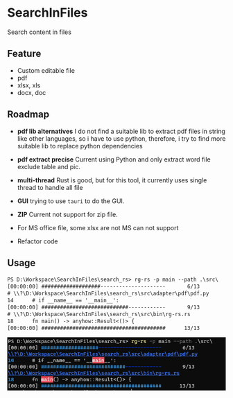# SearchInFiles

Search content in files

## Feature

- Custom editable file
- pdf
- xlsx, xls
- docx, doc

## Roadmap

- **pdf lib alternatives** I do not find a suitable lib to extract pdf files in string like other languages, so i have to use python,
  therefore, i try to find more suitable lib to replace python dependencies
- **pdf extract precise** Current using Python and only extract word file exclude table and pic.

- **multi-thread** Rust is good, but for this tool, it currently uses single thread to handle all file

- **GUI** trying to use `tauri` to do the GUI.

- **ZIP** Current not support for zip file.

- For MS office file, some xlsx are not MS can not support

- Refactor code

## Usage

```shell
PS D:\Workspace\SearchInFiles\search_rs> rg-rs -p main --path .\src\
[00:00:00] ###################---------------------       6/13
# \\?\D:\Workspace\SearchInFiles\search_rs\src\adapter\pdf\pdf.py
14      # if __name__ == '__main__':
[00:00:00] ############################------------       9/13
# \\?\D:\Workspace\SearchInFiles\search_rs\src\bin\rg-rs.rs
18      fn main() -> anyhow::Result<()> {
[00:00:00] ########################################      13/13
```

![img.png](docs/img.png)
